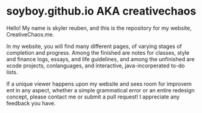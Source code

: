 # soyboy.github.io AKA creativechaos 
Hello! My name is skyler reuben, and this is the repository for my website, CreativeChaos.me. 

In my website, you will find many different pages, of varying stages of completion and progress. Among the finished are notes for classes, style and finance logs, essays, and life guidelines, and among the unfinished are xcode projects, conlanguages, and interactive, java-incorperated to-do lists.

If a unique viewer happens upon my website and sees room for improvem ent in any aspect, whether a simple grammatical error or an entire redesign concept, please contact me or submit a pull request! I appreciate any feedback you have.

